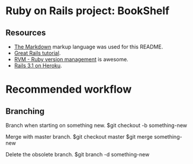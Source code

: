# Ruby on Rails project: BookShelf

## Resources
* [The Markdown](http://daringfireball.net/projects/markdown) markup language was used for this README.
* [Great Rails tutorial](http://ruby.railstutorial.org/ruby-on-rails-tutorial-book).
* [RVM - Ruby version management](https://rvm.beginrescueend.com) is awesome.
* [Rails 3.1 on Heroku](http://devcenter.heroku.com/articles/rails31_heroku_cedar).

# Recommended workflow

## Branching

Branch when starting on something new.
    $git checkout -b something-new

Merge with master branch.
    $git checkout master
    $git merge something-new

Delete the obsolete branch.
    $git branch -d something-new

